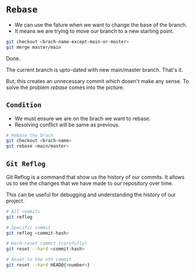 # `Rebase`

- We can use the fature when we want to change the base of the branch.
- It means we are trying to move our branch to a new starting point.

```bash
git checkout <brach-name-except-main-or-master>
git merge master/main
```

Done.

The current branch is upto-dated with new main/master branch. That's it.

But, this creates an unnecessary commit which dosen't make any sense. To solve the problem _rebase_ comes into the picture.

## `Condition`

- We must ensure we are on the brach we want to rebase.
- Resolving conflict will be same as previous.

```bash
# Rebase the brach
git checkout <brach-name>
git rebase <main/master>
```

## `Git Reflog`

Git Reflog is a command that show us the history of our commits. It allows us to see the changes that we have made to our repository over time.

This can be useful for debugging and understanding the history of our project.

```bash
# All commits
git reflog

# Specific commit
git reflog <commit-hash>

# Hard-reset commit (carefully)
git reset --hard <commit-hash>

# Reset to the nth commit
git reset --hard HEAD@{<number>}
```
